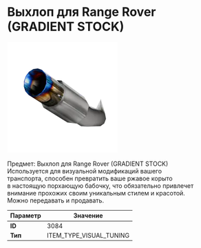 # Выхлоп для Range Rover (GRADIENT STOCK)

![Item Image](../img/3084.webp?raw=true)

Предмет: Выхлоп для Range Rover (GRADIENT STOCK)<br>Используется для визуальной модификаций вашего<br>транспорта, способен превратить ваше ржавое корыто<br>в настоящую порхающую бабочку, что обязательно привлечет<br>внимание прохожих своим уникальным стилем и красотой.<br>Можно передавать и продавать.


| Параметр | Значение |
|----------|----------|
| **ID** | 3084 |
| **Тип** | ITEM_TYPE_VISUAL_TUNING |

